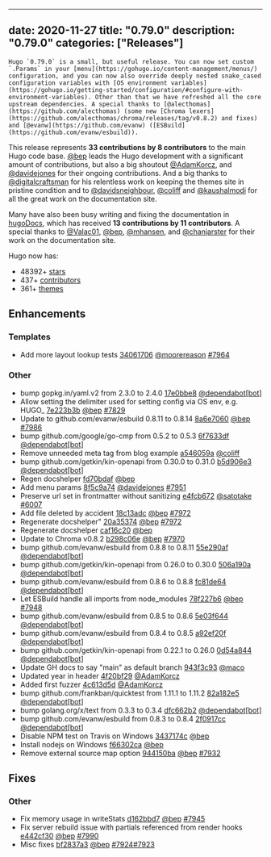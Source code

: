 
---
date: 2020-11-27
title: "0.79.0"
description: "0.79.0"
categories: ["Releases"]
---

	Hugo `0.79.0` is a small, but useful release. You can now set custom `.Params` in your [menu](https://gohugo.io/content-management/menus/) configuration, and you can now also override deeply nested snake_cased configuration variables with [OS environment variables](https://gohugo.io/getting-started/configuration/#configure-with-environment-variables). Other than that we have refreshed all the core upstream dependencies. A special thanks to [@alecthomas](https://github.com/alecthomas) (some new [Chroma lexers](https://github.com/alecthomas/chroma/releases/tag/v0.8.2) and fixes) and [@evanw](https://github.com/evanw) ([ESBuild](https://github.com/evanw/esbuild)).

This release represents **33 contributions by 8 contributors** to the main Hugo code base. [@bep](https://github.com/bep) leads the Hugo development with a significant amount of contributions, but also a big shoutout [@AdamKorcz](https://github.com/AdamKorcz), and [@davidejones](https://github.com/davidejones) for their ongoing contributions. And a big thanks to [@digitalcraftsman](https://github.com/digitalcraftsman) for his relentless work on keeping the themes site in pristine condition and to [@davidsneighbour](https://github.com/davidsneighbour), [@coliff](https://github.com/coliff) and [@kaushalmodi](https://github.com/kaushalmodi) for all the great work on the documentation site.

Many have also been busy writing and fixing the documentation in [hugoDocs](https://github.com/gohugoio/hugoDocs), 
which has received **13 contributions by 11 contributors**. A special thanks to [@Valac01](https://github.com/Valac01), [@bep](https://github.com/bep), [@mhansen](https://github.com/mhansen), and [@chanjarster](https://github.com/chanjarster) for their work on the documentation site.

Hugo now has:

* 48392+ [stars](https://github.com/gohugoio/hugo/stargazers)
* 437+ [contributors](https://github.com/gohugoio/hugo/graphs/contributors)
* 361+ [themes](http://themes.gohugo.io/)

## Enhancements

### Templates

* Add more layout lookup tests [34061706](https://github.com/gohugoio/hugo/commit/34061706e6a9631d92ae3d01e0458eee7bc251cc) [@moorereason](https://github.com/moorereason) [#7964](https://github.com/gohugoio/hugo/issues/7964)

### Other

* bump gopkg.in/yaml.v2 from 2.3.0 to 2.4.0 [17e0bbe8](https://github.com/gohugoio/hugo/commit/17e0bbe821b508cea936bcfd5c1c181bdb8ad70d) [@dependabot[bot]](https://github.com/apps/dependabot) 
* Allow setting the delimiter used for setting config via OS env, e.g. HUGO_ [7e223b3b](https://github.com/gohugoio/hugo/commit/7e223b3baaef68d6e6f99e28f162362c81deffba) [@bep](https://github.com/bep) [#7829](https://github.com/gohugoio/hugo/issues/7829)
* Update to github.com/evanw/esbuild 0.8.11 to 0.8.14 [8a6e7060](https://github.com/gohugoio/hugo/commit/8a6e70605350255920100c5c085bb9ea6576d972) [@bep](https://github.com/bep) [#7986](https://github.com/gohugoio/hugo/issues/7986)
* bump github.com/google/go-cmp from 0.5.2 to 0.5.3 [6f7633df](https://github.com/gohugoio/hugo/commit/6f7633df7d2c06e32eac628f9c7809dfee75eeed) [@dependabot[bot]](https://github.com/apps/dependabot) 
* Remove unneeded meta tag from blog example [a546059a](https://github.com/gohugoio/hugo/commit/a546059a9c0b4541f6c9e292f2bb065c1b6115d9) [@coliff](https://github.com/coliff) 
* bump github.com/getkin/kin-openapi from 0.30.0 to 0.31.0 [b5d906e3](https://github.com/gohugoio/hugo/commit/b5d906e31e716328e2c0fbbdbfe6fc5b2ff98886) [@dependabot[bot]](https://github.com/apps/dependabot) 
* Regen docshelper [fd70bdaf](https://github.com/gohugoio/hugo/commit/fd70bdafe7dc5d18c9a2f22c49acc3a8de376e8e) [@bep](https://github.com/bep) 
* Add menu params [8f5c9a74](https://github.com/gohugoio/hugo/commit/8f5c9a747fcebb02bb99f5de272046411eb15370) [@davidejones](https://github.com/davidejones) [#7951](https://github.com/gohugoio/hugo/issues/7951)
* Preserve url set in frontmatter without sanitizing [e4fcb672](https://github.com/gohugoio/hugo/commit/e4fcb672ed8bae21fd9780292b54fea3040dd877) [@satotake](https://github.com/satotake) [#6007](https://github.com/gohugoio/hugo/issues/6007)
* Add file deleted by accident [18c13adc](https://github.com/gohugoio/hugo/commit/18c13adcd46bdff963311fdba9eaa9b5a299106e) [@bep](https://github.com/bep) [#7972](https://github.com/gohugoio/hugo/issues/7972)
* Regenerate docshelper" [20a35374](https://github.com/gohugoio/hugo/commit/20a35374a3c90adb32a90a5f671afb15165210be) [@bep](https://github.com/bep) [#7972](https://github.com/gohugoio/hugo/issues/7972)
* Regenerate docshelper [caf16c20](https://github.com/gohugoio/hugo/commit/caf16c20853947138883f6460682e19733895f52) [@bep](https://github.com/bep) 
* Update to Chroma v0.8.2 [b298c06e](https://github.com/gohugoio/hugo/commit/b298c06e0551e3eba10b39ae5668b7a6a36a08a7) [@bep](https://github.com/bep) [#7970](https://github.com/gohugoio/hugo/issues/7970)
* bump github.com/evanw/esbuild from 0.8.8 to 0.8.11 [55e290af](https://github.com/gohugoio/hugo/commit/55e290af41ad1c92af13679d4a84d64985d41456) [@dependabot[bot]](https://github.com/apps/dependabot) 
* bump github.com/getkin/kin-openapi from 0.26.0 to 0.30.0 [506a190a](https://github.com/gohugoio/hugo/commit/506a190a82cc5564012a1228b4179637b64e58eb) [@dependabot[bot]](https://github.com/apps/dependabot) 
* bump github.com/evanw/esbuild from 0.8.6 to 0.8.8 [fc81de64](https://github.com/gohugoio/hugo/commit/fc81de643934e84bb1e1392f6200559ee0ada9b6) [@dependabot[bot]](https://github.com/apps/dependabot) 
* Let ESBuild handle all imports from node_modules [78f227b6](https://github.com/gohugoio/hugo/commit/78f227b664d86c30fbb25f7a953b7ef8f2dacf13) [@bep](https://github.com/bep) [#7948](https://github.com/gohugoio/hugo/issues/7948)
* bump github.com/evanw/esbuild from 0.8.5 to 0.8.6 [5e03f644](https://github.com/gohugoio/hugo/commit/5e03f644a4507f51bdbcdb42b65ce4e99095374f) [@dependabot[bot]](https://github.com/apps/dependabot) 
* bump github.com/evanw/esbuild from 0.8.4 to 0.8.5 [a92ef20f](https://github.com/gohugoio/hugo/commit/a92ef20ff6e43ba05844539b60782e8190712cdc) [@dependabot[bot]](https://github.com/apps/dependabot) 
* bump github.com/getkin/kin-openapi from 0.22.1 to 0.26.0 [0d54a844](https://github.com/gohugoio/hugo/commit/0d54a844061e808dd5b4ff4874b2e4bd9df4d556) [@dependabot[bot]](https://github.com/apps/dependabot) 
* Update GH docs to say "main" as default branch [943f3c93](https://github.com/gohugoio/hugo/commit/943f3c932f5f67ab52bf8e0636e57751dc9b1891) [@maco](https://github.com/maco) 
* Updated year in header [4f20bf29](https://github.com/gohugoio/hugo/commit/4f20bf29eb246a2e65508175fdd5f25b44e98370) [@AdamKorcz](https://github.com/AdamKorcz) 
* Added first fuzzer [4c613d5d](https://github.com/gohugoio/hugo/commit/4c613d5d5d60b80a262e968ae8a4525eba8619a2) [@AdamKorcz](https://github.com/AdamKorcz) 
* bump github.com/frankban/quicktest from 1.11.1 to 1.11.2 [82a182e5](https://github.com/gohugoio/hugo/commit/82a182e52c4165b4f51d0cc8ef0f21df5d628c69) [@dependabot[bot]](https://github.com/apps/dependabot) 
* bump golang.org/x/text from 0.3.3 to 0.3.4 [dfc662b2](https://github.com/gohugoio/hugo/commit/dfc662b2086430dde96c18ccb6b92bba4f1be428) [@dependabot[bot]](https://github.com/apps/dependabot) 
* bump github.com/evanw/esbuild from 0.8.3 to 0.8.4 [2f0917cc](https://github.com/gohugoio/hugo/commit/2f0917cc014557e201a9348664736d608a7fa131) [@dependabot[bot]](https://github.com/apps/dependabot) 
* Disable NPM test on Travis on Windows [3437174c](https://github.com/gohugoio/hugo/commit/3437174c3a7b96925b82b351ac87530b4fa796a5) [@bep](https://github.com/bep) 
* Install nodejs on Windows [f66302ca](https://github.com/gohugoio/hugo/commit/f66302ca0579171ffd1730eb8f33dd05af3d9a00) [@bep](https://github.com/bep) 
* Remove external source map option [944150ba](https://github.com/gohugoio/hugo/commit/944150bafbbb5c3e807ba3688174e70764dbdc64) [@bep](https://github.com/bep) [#7932](https://github.com/gohugoio/hugo/issues/7932)

## Fixes

### Other

* Fix memory usage in writeStats [d162bbd7](https://github.com/gohugoio/hugo/commit/d162bbd7990b6a523bdadcd10bf60fcb43ecf270) [@bep](https://github.com/bep) [#7945](https://github.com/gohugoio/hugo/issues/7945)
* Fix server rebuild issue with partials referenced from render hooks [e442cf30](https://github.com/gohugoio/hugo/commit/e442cf30a215e33b49ce588a9098147282bd883f) [@bep](https://github.com/bep) [#7990](https://github.com/gohugoio/hugo/issues/7990)
* Misc fixes [bf2837a3](https://github.com/gohugoio/hugo/commit/bf2837a314eaf70135791984a423b0b09f58741d) [@bep](https://github.com/bep) [#7924](https://github.com/gohugoio/hugo/issues/7924)[#7923](https://github.com/gohugoio/hugo/issues/7923)





